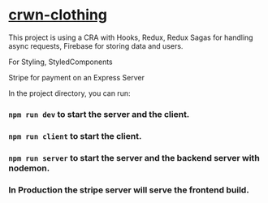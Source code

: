 # [crwn-clothing](https://sfn-live.herokuapp.com/)

This project is using a CRA with Hooks, Redux, Redux Sagas for handling async requests, Firebase for storing data and users.

For Styling, StyledComponents

Stripe for payment on an Express Server


In the project directory, you can run:

### `npm run dev` to start the server and the client.

### `npm run client` to start the client.

### `npm run server` to start the server and the backend server with nodemon.


### In Production the stripe server will serve the frontend build.

